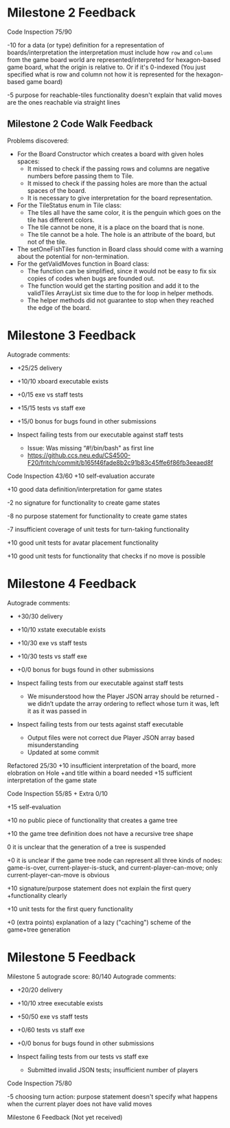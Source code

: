 # Milestone 2 Feedback

Code Inspection 75/90

 -10  for a data (or type) definition for a representation of boards/interpretation
   the interpretation must include how `row` and `column` from the game board world are represented/interpreted
   for hexagon-based game board, what the origin is relative to. Or if it's 0-indexed
   (You just specified what is row and column not how it is represented for the hexagon-based game board)
   
-5 purpose for reachable-tiles functionality doesn't explain that valid moves
  are the ones reachable via straight lines


## Milestone 2 Code Walk Feedback
Problems discovered:
- For the Board Constructor which creates a board with given holes spaces:
    - It missed to check if the passing rows and columns are negative numbers before passing them to
 Tile.
    - It missed to check if the passing holes are more than the actual spaces of the board.
    - It is necessary to give interpretation for the board representation.
- For the TileStatus enum in Tile class:
    - The tiles all have the same color, it is the penguin which goes on the tile has different colors.
    - The tile cannot be none, it is a place on the board that is none.
    - The tile cannot be a hole. The hole is an attribute of the board, but not of the tile.
- The setOneFishTiles function in Board class should come with a warning about the potential for
 non-termination.
- For the getValidMoves function in Board class:
    - The function can be simplified, since it would not be easy to fix six copies of codes when bugs
 are founded out.
    - The function would get the starting position and add it to the validTiles ArrayList six
     time due
 to the for loop in helper methods.
    - The helper methods did not guarantee to stop when they reached the edge of the board.


# Milestone 3 Feedback
Autograde comments:
- +25/25 delivery
- +10/10 xboard executable exists
- +0/15 exe vs staff tests
- +15/15 tests vs staff exe
- +15/0 bonus for bugs found in other submissions

- Inspect failing tests from our executable against staff tests
    - Issue: Was missing “#!/bin/bash" as first line
    - https://github.ccs.neu.edu/CS4500-F20/fritch/commit/b165f46fade8b2c91b83c45ffe6f86fb3eeaed8f

Code Inspection 43/60
+10 self-evaluation accurate

+10 good data definition/interpretation for game states

-2 no signature for functionality to create game states

-8 no purpose statement for functionality to create game states

-7 insufficient coverage of unit tests for turn-taking functionality

+10 good unit tests for avatar placement functionality

+10 good unit tests for functionality that checks if no move is possible


# Milestone 4 Feedback
Autograde comments:
- +30/30 delivery
- +10/10 xstate executable exists
- +10/30 exe vs staff tests
- +10/30 tests vs staff exe
- +0/0 bonus for bugs found in other submissions

- Inspect failing tests from our executable against staff tests
    - We misunderstood how the Player JSON array should be returned - we didn’t update the array
 ordering to reflect whose turn it was, left it as it was passed in
- Inspect failing tests from our tests against staff executable
    - Output files were not correct due Player JSON array based misunderstanding
    - Updated at some commit

Refactored 25/30
+10 insufficient interpretation of the board, more elobration on Hole
+and title within a board needed
+15 sufficient interpretation of the game state

Code Inspection 55/85 + Extra 0/10

+15  self-evaluation

+10 no public piece of functionality that creates a game tree

+10 the game tree definition does not have a recursive tree shape

0 it is unclear that the generation of a tree is suspended

+0 it is unclear if the game tree node can represent all three kinds of nodes:
 game-is-over, current-player-is-stuck, and current-player-can-move;  only current-player-can-move is obvious
 
+10 signature/purpose statement does not explain the first query
+functionality clearly

+10 unit tests for the first query functionality

+0 (extra points) explanation of a lazy ("caching") scheme of the game+tree generation
 
# Milestone 5 Feedback

Milestone 5 autograde score: 80/140
Autograde comments:
- +20/20 delivery
- +10/10 xtree executable exists
- +50/50 exe vs staff tests
- +0/60 tests vs staff exe
- +0/0 bonus for bugs found in other submissions

- Inspect failing tests from our tests vs staff exe
    - Submitted invalid JSON tests; insufficient number of players


Code Inspection 75/80

-5 choosing turn action: purpose statement doesn't specify what happens  when the current player does not have valid moves

Milestone 6 Feedback
(Not yet received)

